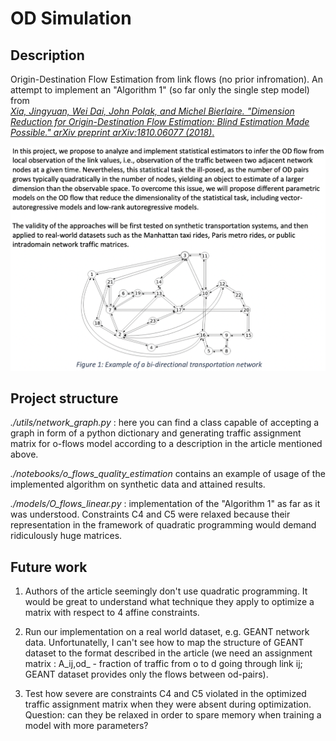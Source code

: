 # OD Simulation

## Description
Origin-Destination Flow Estimation from link flows (no prior infromation).
An attempt to implement an "Algorithm 1" (so far only the single step model) from  
[*Xia, Jingyuan, Wei Dai, John Polak, and Michel Bierlaire. "Dimension Reduction for Origin-Destination Flow Estimation: Blind Estimation Made Possible." arXiv preprint arXiv:1810.06077 (2018)*.](https://arxiv.org/abs/1810.06077)

![alt text](https://github.com/Mitrofanius/OD_simulation_project/blob/main/image.png)

## Project structure
*./utils/network_graph.py* : here you can find a class capable of accepting a graph in form of a python dictionary and generating traffic assignment matrix for o-flows model according to a description in the article mentioned above.

*./notebooks/o_flows_quality_estimation* contains an example of usage of the implemented algorithm on synthetic data and attained results.

*./models/O_flows_linear.py* : implementation of the "Algorithm 1" as far as it was understood.
Constraints C4 and C5 were relaxed because their representation in the framework of quadratic programming would demand ridiculously huge matrices.


## Future work
1) Authors of the article seemingly don't use quadratic programming. It would be great to understand what technique they apply to optimize a matrix with respect to 4 affine constraints.

2) Run our implementation on a real world dataset, e.g. GEANT network data. Unfortunatelly, I can't see how to map the structure of GEANT dataset to the format described in the article (we need an assignment matrix : A_ij,od_ - fraction of traffic from o to d going through link ij; GEANT dataset provides only the flows between od-pairs).

3) Test how severe are constraints C4 and C5 violated in the optimized traffic assignment matrix when they were absent during optimization. Question: can they be relaxed in order to spare memory when training a model with more parameters?


